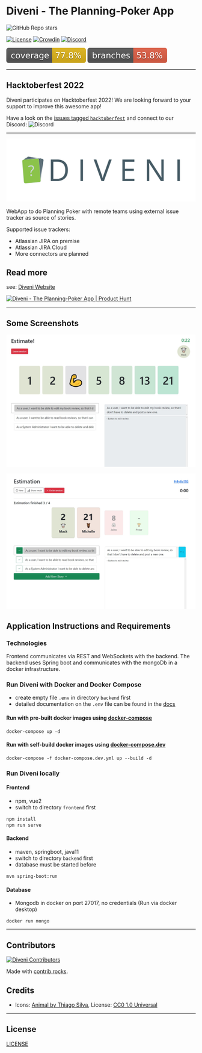 # Diveni - The Planning-Poker App

![GitHub Repo stars](https://img.shields.io/github/stars/Sybit-Education/Diveni?style=social)

[![License](https://img.shields.io/badge/license-GNU%20AGPL%20v3-blue.svg)](LICENSE)
[![Crowdin](https://badges.crowdin.net/diveni/localized.svg)](https://crowdin.com/project/diveni)
[![Discord](https://img.shields.io/discord/935641426216222730?color=%237289DA&label=Discord&logo=Discord&logoColor=%237289DA)](https://discord.com/channels/935641426216222730/)

![Code Coverage Lnies](.github/badges/jacoco.svg)
![Code Coverage Branches](.github/badges/branches.svg)

---

## Hacktoberfest 2022

Diveni participates on Hacktoberfest 2022! We are looking forward to your support to improve this awesome app!

Have a look on the [issues tagged `hacktoberfest`](https://github.com/Sybit-Education/Diveni/issues?q=is%3Aissue+is%3Aopen+label%3Ahacktoberfest) 
and connect to our Discord: ![Discord](https://img.shields.io/discord/935641426216222730?color=%237289DA&label=Discord&logo=Discord&logoColor=%237289DA)

---

![DIVENI Logo](docs/assets/diveni_banner.png)

WebApp to do Planning Poker with remote teams using external issue tracker as source of stories.

Supported issue trackers:

- Atlassian JIRA on premise
- Atlassian JIRA Cloud
- More connectors are planned

## Read more

see: [Diveni Website](https://sybit-education.github.io/Diveni/)

<a href="https://www.producthunt.com/posts/diveni?utm_source=badge-featured&utm_medium=badge&utm_souce=badge-diveni" target="_blank"><img src="https://api.producthunt.com/widgets/embed-image/v1/featured.svg?post_id=361171&theme=light" alt="Diveni - The&#0032;Planning&#0045;Poker&#0032;App | Product Hunt" style="width: 250px; height: 54px;" width="250" height="54" /></a>

---

## Some Screenshots

![Voters view of voted story](docs/.vuepress/public/img/userEstimationVoted.JPG)

![Host view voted story](docs/.vuepress/public/img/hostEstimationFinished.JPG)


## Application Instructions and Requirements

### Technologies

Frontend communicates via REST and WebSockets with the backend.
The backend uses Spring boot and communicates with the mongoDb in a docker infrastructure.

### Run Diveni with Docker and Docker Compose

- create empty file ``.env`` in directory ``backend`` first
- detailed documentation on the ``.env`` file can be found in the [docs](https://github.com/Sybit-Education/Diveni/blob/main/docs/guide/install.md)

#### Run with pre-built docker images using [docker-compose](https://github.com/Sybit-Education/Diveni/blob/main/docker-compose.yml)
```shell
docker-compose up -d
```
#### Run with self-build docker images using [docker-compose.dev](https://github.com/Sybit-Education/Diveni/blob/main/docker-compose.dev.yml)
```shell
docker-compose -f docker-compose.dev.yml up --build -d
```

### Run Diveni locally

#### Frontend
- npm, vue2
- switch to directory ``frontend`` first

```shell
npm install
npm run serve
```
 
#### Backend

- maven, springboot, java11
- switch to directory ``backend`` first
- database must be started before

```shell
mvn spring-boot:run
```

#### Database

- Mongodb in docker on port 27017, no credentials (Run via docker desktop)

```shell
docker run mongo
```

---

## Contributors

[![Diveni Contributors](https://contrib.rocks/image?repo=Sybit-Education/Diveni)](https://github.com/Sybit-Education/Diveni/graphs/contributors)

Made with [contrib.rocks](https://contrib.rocks).

## Credits

- Icons: [Animal by Thiago Silva](https://www.iconfinder.com/iconsets/animals-105), License: [CC0 1.0 Universal](https://creativecommons.org/publicdomain/zero/1.0/)

---

## License

[LICENSE](LICENSE)
